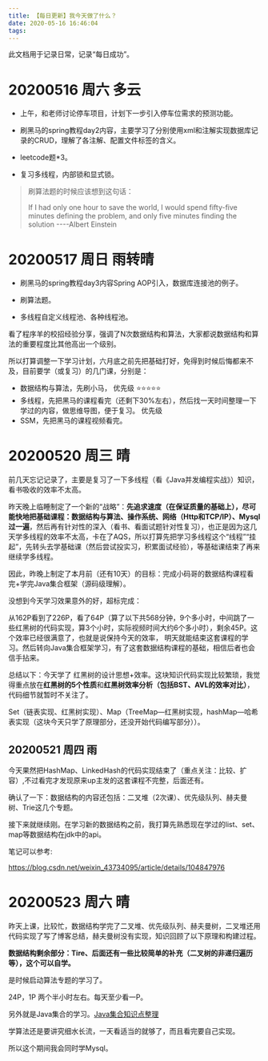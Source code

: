 ```yaml
---
title: 【每日更新】我今天做了什么？
date: 2020-05-16 16:46:04
tags:
---
```


此文档用于记录日常，记录“每日成功”。

# 20200516 周六 多云

+ 上午，和老师讨论停车项目，计划下一步引入停车位需求的预测功能。

+ 刷黑马的spring教程day2内容，主要学习了分别使用xml和注解实现数据库记录的CRUD，理解了各注解、配置文件标签的含义。

+ leetcode题*3。

+ 复习多线程，内部锁和显式锁。

> 刷算法题的时候应该想到这句话：
>
> If I had only one hour to save the world, I would spend fifty-five minutes defining the problem, and only five minutes finding the solution  ----Albert Einstein 





# 20200517 周日 雨转晴

+ 刷黑马的spring教程day3内容Spring AOP引入，数据库连接池的例子。

+ 刷算法题。

+ 多线程自定义线程池、各种线程池。

看了程序羊的校招经验分享，强调了N次数据结构和算法，大家都说数据结构和算法的重要程度比其他高出一个级别。

所以打算调整一下学习计划，六月底之前先把基础打好，免得到时候后悔都来不及，目前要学（或复习）的几门课，分别是：

+ 数据结构与算法，先刷小马， 优先级 ⭐⭐⭐⭐⭐
+ 多线程，先把黑马的课程看完（还剩下30%左右），然后找一天时间整理一下学过的内容，做思维导图，便于复习。 优先级
+ SSM，先把黑马的课程视频看完。



# 20200520 周三 晴

前几天忘记记录了，主要是复习了一下多线程（看《Java并发编程实战》）知识，看书吸收的效率不太高。

昨天晚上临睡制定了一个新的“战略”：**先追求速度（在保证质量的基础上），尽可能快地把基础课程：数据结构与算法、操作系统、网络（Http和TCP/IP）、Mysql过一遍**，然后再有针对性的深入（看书、看面试题针对性复习），也正是因为这几天学多线程的效率不太高，卡在了AQS，所以打算先把学习多线程这个“线程”“挂起”，先转头去学基础课（然后尝试投实习，积累面试经验），等基础课结束了再来继续学多线程。

因此，昨晚上制定了本月前（还有10天）的目标：完成小码哥的数据结构课程看完+学完Java集合框架（源码级理解）。

没想到今天学习效果意外的好，超标完成：

从162P看到了226P，看了64P（算了以下共568分钟，9个多小时，中间跳了一些红黑树的代码实现，算3个小时，实际视频时间大约6个多小时），剩余45P。这个效率已经很满意了，也就是说保持今天的效率， 明天就能结束这套课程的学习。然后转向Java集合框架学习，有了这套数据结构课程的基础，相信后者也会信手拈来。

总结以下：今天学了 红黑树的设计思想+效率。这块知识代码实现比较繁琐，我觉得重点放在**红黑树的5个性质**和**红黑树效率分析（包括BST、AVL的效率对比）**，代码细节就暂时不关注了。

Set（链表实现、红黑树实现）、Map（TreeMap—红黑树实现，hashMap—哈希表实现（这块今天只学了原理部分，还没开始代码编写部分））。



## 20200521 周四 雨

今天果然把HashMap、LinkedHash的代码实现结束了（重点关注：比较、扩容）,不过看完才发现原来up主发的这套课程不完整，后面还有。

确认了一下：数据结构的内容还包括：二叉堆（2次课）、优先级队列、赫夫曼树、Trie这几个专题。

接下来就继续刚。在学习新的数据结构之前，我打算先熟悉现在学过的list、set、map等数据结构在jdk中的api。

笔记可以参考:

https://blog.csdn.net/weixin_43734095/article/details/104847976



# 20200523 周六 晴

昨天上课，比较忙，数据结构学完了二叉堆、优先级队列、赫夫曼树，二叉堆还用代码实现了写了博客总结，赫夫曼树没有实现，知识回顾了以下原理和构建过程。

**数据结构剩余部分：Tire、后面还有一些比较简单的补充（二叉树的非递归遍历等），这个可以自学。**

是时候启动算法专题的学习了。

24P，1P 两个半小时左右。每天至少看一P。

另外就是Java集合的学习。[Java集合知识点整理](https://www.zhihu.com/question/299874471/answer/665834477)

学算法还是要讲究细水长流，一天看适当的就够了，而且看完要自己实现。

所以这个期间我会同时学Mysql。





